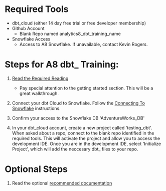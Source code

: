 # Required Tools 
 - dbt_cloud (either 14 day free trial or free developer membership)
 - Github Account 
    - Blank Repo named analytics8_dbt_training_name
- Snowflake Access
    - Access to A8 Snowflake. If unavailable, contact Kevin Rogers.


# Steps for A8 dbt_ Training:
1. [Read the Required Reading](Required_Reading.md)
    - Pay special attention to the getting started section. This will be a great walkthrough.
    
2. Connect your dbt Cloud to Snowflake. Follow the [Connecting To Snowflake](Connecting_To_Snowflake.md) instructions.

3. Confirm your access to the Snowflake DB 'AdventureWorks_DB'

4. In your dbt_cloud account, create a new project called 'testing_dbt'. When asked about a repo, connect to the blank repo identified in the required tools. This will activate the project and allow you to access the development IDE. Once you are in the development IDE, select 'Initialize Project', which will add the neccesary dbt_ files to your repo.

# Optional Steps
1. Read the optional [recommended documentation](Optional_Reading.md)
